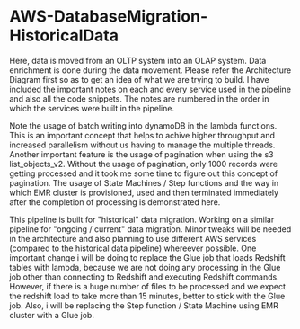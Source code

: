 # AWS-DatabaseMigration-HistoricalData

Here, data is moved from an OLTP system into an OLAP system. Data enrichment is done during the data movement.
Please refer the Architecture Diagram first so as to get an idea of what we are trying to build.
I have included the important notes on each and every service used in the pipeline and also all the code snippets.
The notes are numbered in the order in which the services were built in the pipeline.

Note the usage of batch writing into dynamoDB in the lambda functions. This is an important concept that helps to achive higher throughput and increased parallelism without us having to manage the multiple threads. Another important feature is the usage of pagination when using the s3 list_objects_v2. Without the usage of pagination, only 1000 records were getting processed and it took me some time to figure out this concept of pagination. The usage of State Machines / Step functions and the way in which EMR cluster is provisioned, used and then terminated immediately after the completion of processing is demonstrated here.

This pipeline is built for "historical" data migration. 
Working on a similar pipeline for "ongoing / current" data migration. 
Minor tweaks will be needed in the architecture and also planning to use different AWS services (compared to the historical data pipeline) whereever possible.
One important change i will be doing to replace the Glue job that loads Redshift tables with lambda, because we are not doing any processing in the Glue job other than connecting to Redshift and executing Redshift commands. However, if there is a huge number of files to be processed and we expect the redshift load to take more than 15 minutes, better to stick with the Glue job. Also, i will be replacing the Step function / State Machine using EMR cluster with a Glue job.
